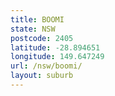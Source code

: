 ```yaml
---
title: BOOMI
state: NSW
postcode: 2405
latitude: -28.894651
longitude: 149.647249
url: /nsw/boomi/
layout: suburb
---
```

